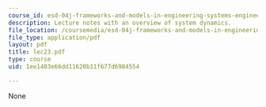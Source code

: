 ```yaml
---
course_id: esd-04j-frameworks-and-models-in-engineering-systems-engineering-system-design-spring-2007
description: Lecture notes with an overview of system dynamics.
file_location: /coursemedia/esd-04j-frameworks-and-models-in-engineering-systems-engineering-system-design-spring-2007/1ee1403e66dd11620b11f677d6984554_lec23.pdf
file_type: application/pdf
layout: pdf
title: lec23.pdf
type: course
uid: 1ee1403e66dd11620b11f677d6984554

---
```

None